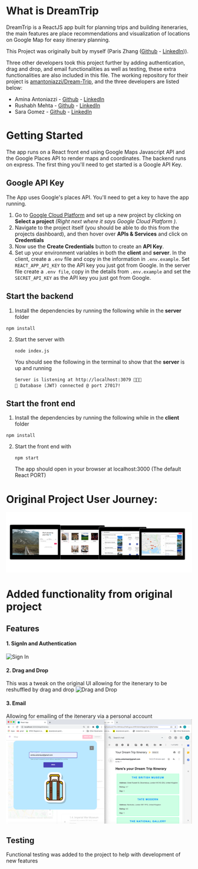 # What is DreamTrip

DreamTrip is a ReactJS app built for planning trips and building iteneraries, the main features are place recommendations and visualization of locations on Google Map for easy itinerary planning.

This Project was originally bult by myself (Paris Zhang ([Github](https://github.com/ParisQZhang) - [LinkedIn](https://www.linkedin.com/in/paris-qing-zhang/))).

Three other developers took this project further by adding authentication, drag and drop, and email functionalities as well as testing, these extra functionalities are also included in this file. The working repository for their project is [amantoniazzi/Dream-Trip](https://github.com/amantoniazzi/Dream-Trip), and the three developers are listed below:

- Amina Antoniazzi - [Github](https://github.com/amantoniazzi) - [LinkedIn](https://www.linkedin.com/in/amina-antoniazzi-b05266118/)
- Rushabh Mehta - [Github](https://github.com/RushabhM2) - [LinkedIn](www.linkedin.com/in/RushabhM2)
- Sara Gomez - [Github](https://github.com/sara-gg) - [LinkedIn](https://www.linkedin.com/in/sara-samain-27721244/)

# Getting Started

The app runs on a React front end using Google Maps Javascript API and the Google Places API to render maps and coordinates. The backend runs on express. The first thing you'll need to get started is a Google API Key.

## Google API Key

The App uses Google's places API. You'll need to get a key to have the app running.

1. Go to [Google Cloud Platform](https://console.cloud.google.com/home) and set up a new project by clicking on **Select a project** _(Right next where it says Google Cloud Platform )_.
2. Navigate to the project itself (you should be able to do this from the projects dashboard), and then hover over **APIs & Services** and click on **Credentials**
3. Now use the **Create Credentials** button to create an **API Key**.
4. Set up your environment variables in both the **client** and **server**. In the client, create a `.env` file and copy in the information in `.env.example`. Set `REACT_APP_API_KEY` to the API key you just got from Google. In the server file create a `.env file`, copy in the details from `.env.example` and set the `SECRET_API_KEY` as the API key you just got from Google.

## Start the backend

1. Install the dependencies by running the following while in the **server** folder
<pre><code>npm install</code></pre>
2. Start the server with
   <pre><code>node index.js</code></pre>
   You should see the following in the terminal to show that the **server** is up and running
   <pre><code>Server is listening at http://localhost:3079 🚀🚀🚀
   🦆 Database (JWT) connected @ port 27017!</code></pre>

## Start the front end

1. Install the dependencies by running the following while in the **client** folder
<pre><code>npm install</code></pre>
2. Start the front end with
   <pre><code>npm start</code></pre>
   The app should open in your browser at localhost:3000 (The default React PORT)

# Original Project User Journey:

![Sign In](/image.png)

# Added functionality from original project

## Features

#### 1. SignIn and Authentication

![Sign In](/__screenshots/Sign_In.png)

#### 2. Drag and Drop

This was a tweak on the original UI allowing for the itenerary to be reshuffled by drag and drop
![Drag and Drop](/__screenshots/Drag_and_drop.gif)

#### 3. Email

Allowing for emailing of the itenerary via a personal account
![email](/__screenshots/email.png)

## Testing

Functional testing was added to the project to help with development of new features
